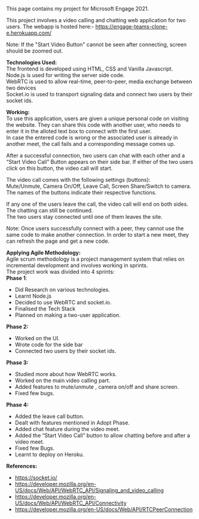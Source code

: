 This page contains my project for Microsoft Engage 2021.

This project involves a video calling and chatting web application for two users.
The webapp is hosted here:- https://engage-teams-clone-e.herokuapp.com/

Note: If the "Start Video Button" cannot be seen after connecting, screen should be zoomed out.

**Technologies Used:** <br />
The frontend is developed using HTML, CSS and Vanilla Javascript.  <br />
Node.js is used for writing the server side code.  <br />
WebRTC is used to allow real-time, peer-to-peer, media exchange between two devices  <br />
Socket.io is used to transport signaling data and connect two users by their socket ids.  <br />

**Working:**  <br />
To use this application, users are given a unique personal code on visiting the website. They can share this code with another user, who needs to enter it in the alloted text box to connect with the first user. <br />
In case the entered code is wrong or the associated user is already in another meet, the call fails and a corresponding message comes up. <br />

After a successful connection, two users can chat with each other and a “Start Video Call” Button appears on their side bar. If either of the two users click on this button, the video call will start. <br />

The video call comes with the following settings (buttons): <br />
Mute/Unmute, Camera On/Off, Leave Call, Screen Share/Switch to camera.<br />
The names of the buttons indicate their respective functions. <br />

If any one of the users leave the call, the video call will end on both sides. The chatting can still be continued. <br />
The two users stay connected until one of them leaves the site. <br />

Note: Once users successfully connect with a peer, they cannot use the same code to make another connection. In order to start a new meet, they can refresh the page and get a new code.<br />

**Applying Agile Methodology:**  <br />
Agile scrum methodology is a project management system that relies on incremental development and involves working in sprints.<br />
The project work was divided into 4 sprints: <br />
**Phase 1**:
* Did Research on various technologies.
* Learnt Node.js
* Decided to use WebRTC and socket.io.
* Finalised the Tech Stack
* Planned on making a two-user application.

**Phase 2:**
* Worked on the UI.
* Wrote code for the side bar
* Connected two users by their socket ids.

**Phase 3:**
* Studied more about how WebRTC works.
* Worked on the main video calling part.
* Added features to mute/unmute ,  camera on/off and share screen.
* Fixed few bugs.

**Phase 4:**
* Added the leave call button.
* Dealt with features mentioned in Adopt Phase.
* Added chat feature during the video meet.
* Added the “Start Video Call” button to allow chatting before and after a video meet.
* Fixed few Bugs.
* Learnt to deploy on Heroku.

**References:**
* https://socket.io/
* https://developer.mozilla.org/en-US/docs/Web/API/WebRTC_API/Signaling_and_video_calling
* https://developer.mozilla.org/en-US/docs/Web/API/WebRTC_API/Connectivity
* https://developer.mozilla.org/en-US/docs/Web/API/RTCPeerConnection
